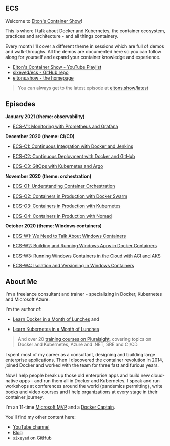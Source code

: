 ## ECS

Welcome to [Elton's Container Show](https://www.youtube.com/playlist?list=PLXl_isu8qxvm4CzwO5I27QxrdmxCzpS2E)!

This is where I talk about Docker and Kubernetes, the container ecosystem, practices and architecture - and all things containery.

Every month I'll cover a different theme in sessions which are full of demos and walk-throughs. All the demos are documented here so you can follow along for yourself and expand your container knowledge and experience.

* [Elton's Container Show - YouTube Playlist](https://www.youtube.com/playlist?list=PLXl_isu8qxvm4CzwO5I27QxrdmxCzpS2E)
* [sixeyed/ecs - GitHub repo](https://github.com/sixeyed/ecs)
* [eltons.show - the homepage](https://eltons.show)

> You can always get to the latest episode at [eltons.show/latest](https://eltons.show/latest)

## Episodes

__January 2021 (theme: observability)__

* [ECS-V1: Monitoring with Prometheus and Grafana](episodes/ecs-v1/)

__December 2020 (theme: CI/CD)__

* [ECS-C1: Continuous Integration with Docker and Jenkins](episodes/ecs-c1/)

* [ECS-C2: Continuous Deployment with Docker and GitHub](episodes/ecs-c2/)

* [ECS-C3: GitOps with Kubernetes and Argo](episodes/ecs-c3/)

__November 2020 (theme: orchestration)__

* [ECS-O1: Understanding Container Orchestration](episodes/ecs-o1/ecs-o1.md)

* [ECS-O2: Containers in Production with Docker Swarm](episodes/ecs-o2/ecs-o2.md)

* [ECS-O3: Containers in Production with Kubernetes](episodes/ecs-o3/ecs-o3.md)

* [ECS-O4: Containers in Production with Nomad](episodes/ecs-o4/ecs-o4.md)

__October 2020 (theme: Windows containers)__

* [ECS-W1: We Need to Talk About Windows Containers](episodes/ecs-w1/ecs-w1.md)

* [ECS-W2: Building and Running Windows Apps in Docker Containers](episodes/ecs-w2/ecs-w2.md)

* [ECS-W3: Running Windows Containers in the Cloud with ACI and AKS](episodes/ecs-w3/ecs-w3.md)

* [ECS-W4: Isolation and Versioning in Windows Containers](episodes/ecs-w4/ecs-w4.md)

## About Me

I'm a freelance consultant and trainer - specializing in Docker, Kubernetes and Microsoft Azure.

I'm the author of:

* [Learn Docker in a Month of Lunches](https://www.manning.com/books/learn-docker-in-a-month-of-lunches?utm_source=affiliate&utm_medium=affiliate&a_aid=elton&a_bid=5890141b) and

* [Learn Kubernetes in a Month of Lunches](https://www.manning.com/books/learn-kubernetes-in-a-month-of-lunches?utm_source=affiliate&utm_medium=affiliate&a_aid=elton&a_bid=a506ee0d)

> And over 20 [training courses on Pluralsight](https://pluralsight.pxf.io/YMBGB), covering topics on Docker and Kubernetes, Azure and .NET, SRE and CI/CD.

I spent most of my career as a consultant, designing and building large enterprise applications. Then I discovered the container revolution in 2014, joined Docker and worked with the team for three fast and furious years. 

Now I help people break up those old enterprise apps and build new cloud-native apps - and run them all in Docker and Kubernetes. I speak and run workshops at conferences around the world (pandemics permitting), write books and video courses and I help organizations at every stage in their container journey. 

I'm an 11-time [Microsoft MVP](https://mvp.microsoft.com/en-us/PublicProfile/4028368) and a [Docker Captain](https://www.docker.com/captains/elton-stoneman).

You'll find my other content here:

* [YouTube channel](https://www.youtube.com/c/EltonStoneman)
* [Blog](https://blog.sixeyed.com)
* [`sixeyed` on GitHub](https://github.com/sixeyed)
